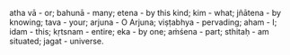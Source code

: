 atha vā - or; bahunā - many; etena - by this kind; kim - what; jñātena - by knowing; tava - your; arjuna - O Arjuna; viṣṭabhya - pervading; aham - I; idam - this; kṛtsnam - entire; eka - by one; aṁśena - part; sthitaḥ - am situated; jagat - universe.